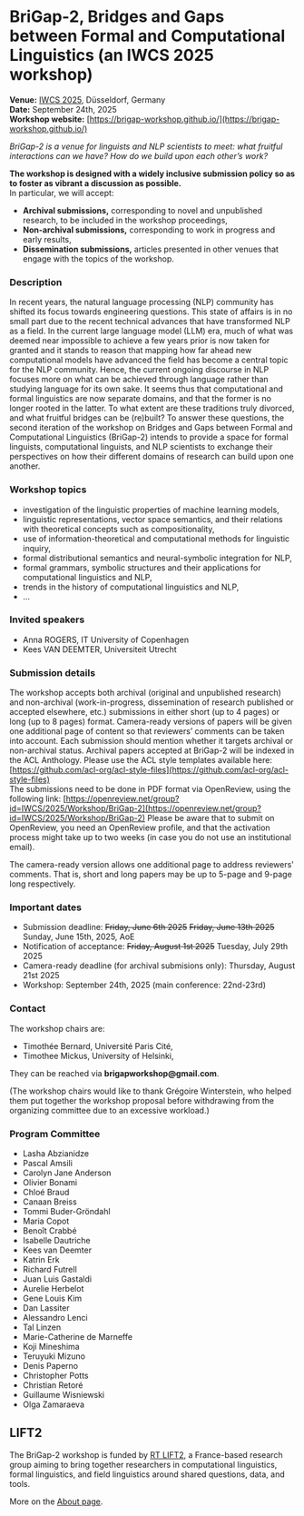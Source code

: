 # BriGap-2, Bridges and Gaps between Formal and Computational Linguistics (an IWCS 2025 workshop)

**Venue:** [IWCS 2025](https://iwcs2025.github.io/), Düsseldorf, Germany  
**Date:** September 24th, 2025  
**Workshop website:** [https://brigap-workshop.github.io/](https://brigap-workshop.github.io/)

_BriGap-2 is a venue for linguists and NLP scientists to meet: what fruitful interactions can we have? How do we build upon each other’s work?_

**The workshop is designed with a widely inclusive submission policy so as to foster as vibrant a discussion as possible.**  
In particular, we will accept:
- **Archival submissions,** corresponding to novel and unpublished research, to be included in the workshop proceedings,
- **Non-archival submissions,** corresponding to work in progress and early results,
- **Dissemination submissions,** articles presented in other venues that engage with the topics of the workshop.

### Description
In recent years, the natural language processing (NLP) community has shifted its focus towards engineering questions. This state of affairs is in no small part due to the recent technical advances that have transformed NLP as a field. In the current large language model (LLM) era, much of what was deemed near impossible to achieve a few years prior is now taken for granted and it stands to reason that mapping how far ahead new computational models have advanced the field has become a central topic for the NLP community. Hence, the current ongoing discourse in NLP focuses more on what can be achieved through language rather than studying language for its own sake. It seems thus that computational and formal linguistics are now separate domains, and that the former is no longer rooted in the latter.
To what extent are these traditions truly divorced, and what fruitful bridges can be (re)built? To answer these questions, the second iteration of the workshop on Bridges and Gaps between Formal and Computational Linguistics (BriGap-2) intends to provide a space for formal linguists, computational linguists, and NLP scientists to exchange their perspectives on how their different domains of research can build upon one another.

### Workshop topics
- investigation of the linguistic properties of machine learning models,
- linguistic representations, vector space semantics, and their relations with theoretical concepts such as compositionality,
- use of information-theoretical and computational methods for linguistic inquiry,
- formal distributional semantics and neural-symbolic integration for NLP,
- formal grammars, symbolic structures and their applications for computational linguistics and NLP,
- trends in the history of computational linguistics and NLP,
- …

### Invited speakers
- Anna ROGERS, IT University of Copenhagen
- Kees VAN DEEMTER, Universiteit Utrecht

### Submission details
The workshop accepts both archival (original and unpublished research) and non-archival (work-in-progress, dissemination of research published or accepted elsewhere, etc.) submissions in either short (up to 4 pages) or long (up to 8 pages) format. Camera-ready versions of papers will be given one additional page of content so that reviewers’ comments can be taken into account. 
Each submission should mention whether it targets archival or non-archival status. Archival papers accepted at BriGap-2 will be indexed in the ACL Anthology.
Please use the ACL style templates available here: [https://github.com/acl-org/acl-style-files](https://github.com/acl-org/acl-style-files)  
The submissions need to be done in PDF format via OpenReview, using the following link: [https://openreview.net/group?id=IWCS/2025/Workshop/BriGap-2](https://openreview.net/group?id=IWCS/2025/Workshop/BriGap-2)
Please be aware that to submit on OpenReview, you need an OpenReview profile, and that the activation process might take up to two weeks (in case you do not use an institutional email).

The camera-ready version allows one additional page to address reviewers' comments.
That is, short and long papers may be up to 5-page and 9-page long respectively.

### Important dates
- Submission deadline: ~~Friday, June 6th 2025~~ ~~Friday, June 13th 2025~~ Sunday, June 15th, 2025, AoE
- Notification of acceptance: ~~Friday, August 1st 2025~~ Tuesday, July 29th 2025
- Camera-ready deadline (for archival submisions only): Thursday, August 21st 2025
- Workshop: September 24th, 2025 (main conference: 22nd-23rd)

### Contact
The workshop chairs are:
- Timothée Bernard, Université Paris Cité,
- Timothee Mickus, University of Helsinki,

They can be reached via __brigapworkshop@gmail.com__.

(The workshop chairs would like to thank Grégoire Winterstein, who helped them put together the workshop proposal before withdrawing from the organizing committee due to an excessive workload.)

### Program Committee
- Lasha Abzianidze
- Pascal Amsili
- Carolyn Jane Anderson
- Olivier Bonami
- Chloé Braud
- Canaan Breiss
- Tommi Buder-Gröndahl
- Maria Copot
- Benoît Crabbé
- Isabelle Dautriche
- Kees van Deemter
- Katrin Erk
- Richard Futrell
- Juan Luis Gastaldi
- Aurelie Herbelot
- Gene Louis Kim
- Dan Lassiter
- Alessandro Lenci
- Tal Linzen
- Marie-Catherine de Marneffe
- Koji Mineshima
- Teruyuki Mizuno
- Denis Paperno
- Christopher Potts
- Christian Retoré
- Guillaume Wisniewski
- Olga Zamaraeva

## LIFT2
The BriGap-2 workshop is funded by [RT LIFT2](https://gdr-lift.loria.fr/), a France-based research group aiming to bring together researchers in computational linguistics, formal linguistics, and field linguistics around shared questions, data, and tools.

More on the [About page](about.md).
